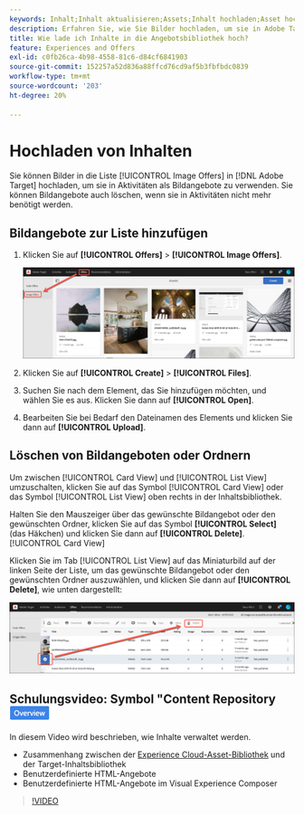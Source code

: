 ```yaml
---
keywords: Inhalt;Inhalt aktualisieren;Assets;Inhalt hochladen;Asset hochladen
description: Erfahren Sie, wie Sie Bilder hochladen, um sie in Adobe Target als Bildangebote zu verwenden.
title: Wie lade ich Inhalte in die Angebotsbibliothek hoch?
feature: Experiences and Offers
exl-id: c0fb26ca-4b98-4558-81c6-d84cf6841903
source-git-commit: 152257a52d836a88ffcd76cd9af5b3fbfbdc0839
workflow-type: tm+mt
source-wordcount: '203'
ht-degree: 20%

---
```


# Hochladen von Inhalten

Sie können Bilder in die Liste [!UICONTROL Image Offers] in [!DNL Adobe Target] hochladen, um sie in Aktivitäten als Bildangebote zu verwenden. Sie können Bildangebote auch löschen, wenn sie in Aktivitäten nicht mehr benötigt werden.

## Bildangebote zur Liste hinzufügen

1. Klicken Sie auf **[!UICONTROL Offers]** > **[!UICONTROL Image Offers]**.

   ![Angebote > Bildangebote](/help/main/c-experiences/c-manage-content/assets/image-offers-tab.png)

1. Klicken Sie auf **[!UICONTROL Create]** > **[!UICONTROL Files]**.
1. Suchen Sie nach dem Element, das Sie hinzufügen möchten, und wählen Sie es aus. Klicken Sie dann auf **[!UICONTROL Open]**.
1. Bearbeiten Sie bei Bedarf den Dateinamen des Elements und klicken Sie dann auf **[!UICONTROL Upload]**.

## Löschen von Bildangeboten oder Ordnern

Um zwischen [!UICONTROL Card View] und [!UICONTROL List View] umzuschalten, klicken Sie auf das Symbol [!UICONTROL Card View] oder das Symbol [!UICONTROL List View] oben rechts in der Inhaltsbibliothek.

Halten Sie den Mauszeiger über das gewünschte Bildangebot oder den gewünschten Ordner, klicken Sie auf das Symbol **[!UICONTROL Select]** (das Häkchen) und klicken Sie dann auf **[!UICONTROL Delete]**.[!UICONTROL Card View]

Klicken Sie im Tab [!UICONTROL List View] auf das Miniaturbild auf der linken Seite der Liste, um das gewünschte Bildangebot oder den gewünschten Ordner auszuwählen, und klicken Sie dann auf **[!UICONTROL Delete]**, wie unten dargestellt:

![Ausgewähltes Element löschen](/help/main/c-experiences/c-manage-content/assets/delete-image-offer.png)

## Schulungsvideo: Symbol &quot;Content Repository ![Überblick&quot;](/help/main/assets/overview.png)

In diesem Video wird beschrieben, wie Inhalte verwaltet werden.

* Zusammenhang zwischen der [Experience Cloud-Asset-Bibliothek](https://experienceleague.adobe.com/docs/core-services/interface/assets/creative-cloud.html) und der Target-Inhaltsbibliothek
* Benutzerdefinierte HTML-Angebote
* Benutzerdefinierte HTML-Angebote im Visual Experience Composer

>[!VIDEO](https://video.tv.adobe.com/v/17387)
